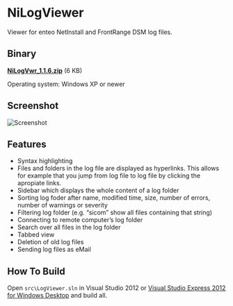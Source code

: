 NiLogViewer
===========

Viewer for enteo NetInstall and FrontRange DSM log files.

Binary
------

**[NiLogVwr_1.1.6.zip](http://www.stephan-brenner.com/downloads/NiLogVwr/NiLogVwr_1.1.6.zip)** (6 KB)

Operating system:	Windows XP or newer


Screenshot
----------

![Screenshot](http://www.stephan-brenner.com/downloads/NiLogVwr/nilogvwr-small.gif)

Features
--------
* Syntax highlighting
* Files and folders in the log file are displayed as hyperlinks. This allows for example that you jump from log file to log file by clicking the apropiate links.
* Sidebar which displays the whole content of a log folder
* Sorting log foder after name, modified time, size, number of errors, number of warnings or severity
* Filtering log folder (e.g. “sicom” show all files containing that string)
* Connecting to remote computer’s log folder
* Search over all files in the log folder
* Tabbed view
* Deletion of old log files
* Sending log files as eMail

How To Build
------------

Open ```src\LogViewer.sln``` in Visual Studio 2012 or [Visual Studio Express 2012 for Windows Desktop](http://www.microsoft.com/visualstudio/eng/products/visual-studio-express-for-windows-desktop) and build all.
